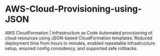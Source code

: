# AWS-Cloud-Provisioning-using-JSON
AWS CloudFormation | Infrastructure as Code Automated provisioning of cloud resources using JSON-based CloudFormation templates. Reduced deployment time from hours to minutes, enabled repeatable infrastructure setup, ensured config consistency, and supported safe rollbacks.
